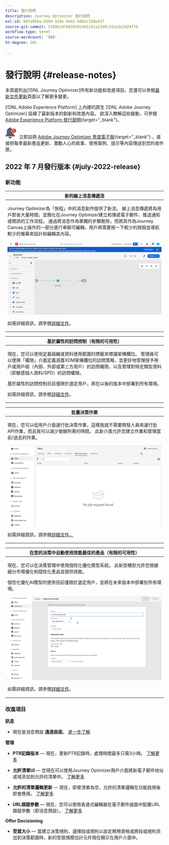 ```yaml
---
title: 發行說明
description: Journey Optimizer 發行說明
exl-id: 06fa956a-b500-416e-9d42-b683c328e837
source-git-commit: 3188bc97b8103d2a01101a23d8c242a3e2924f76
workflow-type: tm+mt
source-wordcount: '569'
ht-degree: 26%

---
```


# 發行說明 {#release-notes}

本頁面列出[!DNL Journey Optimizer]所有新功能和改進項目。您還可以參閱[最新文件更新](documentation-updates.md)頁面以了解更多變更。

[!DNL Adobe Experience Platform] 上內建的原生 [!DNL Adobe Journey Optimizer] 延續了最新版本的創新和改進內容。 欲深入瞭解這些變動，可參閱 [Adobe Experience Platform 發行說明](https://experienceleague.adobe.com/docs/experience-platform/release-notes/latest.html?lang=zh-Hant){target=&quot;_blank&quot;}。

![電子報](../assets/do-not-localize/nl-icon.png) 立即註冊 [Adobe Journey Optimizer 季度電子報](https://www.adobe.com/subscription/Adobe_Journey_Optimizer_NL.html){target=&quot;_blank&quot;} ，直接把每季最新產品更新、激勵人心的故事、使用案例、提示等內容傳送到您的收件匣。

## 2022 年 7 月發行版本 {#july-2022-release}

### 新功能

<table>
<thead>
<tr>
<th><strong>新的線上消息傳遞流</strong><br/></th>
</tr>
</thead>
<tbody>
<tr>
<td>
<p>Journey Optimizer為「旅程」中的消息創作提供了新流。 線上消息傳遞將為用戶節省大量時間，並簡化在Journey Optimizer建立和傳遞電子郵件、推送通知或簡訊的工作流程。 通過將消息作為單獨的步驟刪除，而將其作為Journey Canvas上操作的一部分進行串聯可編輯，用戶將需要按一下較少的按鈕並導航較少的螢幕來設計和編輯其內容。</p>
<img src="assets/do-not-localize/inline.gif"/>
<p>如需詳細資訊，請參閱<a href="../messages/get-started-content.md">詳細文件</a>。</p>
</td>
</tr>
</tbody>
</table>


<table>
<thead>
<tr>
<th><strong>基於屬性的訪問控制（有限的可用性）</strong><br/></th>
</tr>
</thead>
<tbody>
<tr>
<td>
<p>現在，您可以使用定義組織或資料使用範圍的標籤來標識架構欄位。 管理員可以使用「權限」介面定義涵蓋XDM架構欄位的訪問策略，並更好地管理授予用戶或用戶組（內部、外部或第三方用戶）的訪問權限，以及管理對特定類型資料（即敏感個人資料/SPD）的訪問權限。</p>
<p>基於屬性的訪問控制目前僅限於選定用戶，將在以後的版本中部署到所有環境。</p>
<p>如需詳細資訊，請參閱<a href="../administration/attribute-based-access.md">詳細文件</a>。</p>
</td>
</tr>
</tbody>
</table>

<table>
<thead>
<tr>
<th><strong>批量決策作業</strong><br/></th>
</tr>
</thead>
<tbody>
<tr>
<td>
<p>現在，您可以從用戶介面運行批決策作業，這樣我就不需要開發人員來運行批API作業，而且我可以減少營銷所需的時間。 此新介面允許您建立作業和管理當前/過去的作業。</p>
<img src="assets/do-not-localize/batch.gif"/>
<p>如需詳細資訊，請參閱<a href="../offers/batch-delivery.md">詳細文件。</p>
</td>
</tr>
</tbody>
</table>

<table>
<thead>
<tr>
<th><strong>在您的決策中自動使用效能最佳的產品（有限的可用性）</strong><br/></th>
</tr>
</thead>
<tbody>
<tr>
<td>
<p>現在，您可以在決策管理中使用個性化優化模型系統。 此新型機型允許您根據細分市場優化和個性化產品並提供效能。</p>
<p>個性化優化AI模型的使用目前僅限於選定用戶，並將在未來版本中部署到所有環境。</p>
<img src="assets/do-not-localize/ai-ranking.gif"/>
<p>如需詳細資訊，請參閱<a href="../offers/ranking/personalized-optimization-model.md">詳細文件</a>。</p>
</td>
</tr>
</tbody>
</table>

### 改進項目

<!--
**Journeys**

* **Ending a journey** - In the journey canvas, the **End** activity has been removed from the palette. End tags are now added by default at the end of each path and cannot be removed. This improvement allows better reporting of where a customer dropped out of the journey, without any action from the user.
-->

**訊息**

* 現在是消息預設 **通道曲面**。 [進一步了解](../configuration/channel-surfaces.md)

**管理**

* **PTR記錄版本**  — 現在，更新PTR記錄時，處理時間最多只需3小時。 [了解更多](../configuration/ptr-records.md#processing)

* **允許清單UI**  — 您現在可以使用Journey Optimizer用戶介面將新電子郵件地址或域添加到允許的清單中。 [了解更多](../configuration/allow-list.md)

* **允許的清單邏輯更新**  — 現在，即使清單為空，允許的清單邏輯在功能啟用後即會應用。 [了解更多](../configuration/allow-list.md#logic)

* **URL跟蹤參數**  — 現在，您可以使用表達式編輯器在電子郵件曲面中配置URL跟蹤參數（即消息預設）。 [了解更多](../configuration/email-settings.md#url-tracking)

**Offer Decisioning**

* **受眾大小**  — 當建立決策規則、選擇段或規則以設定聘用資格或將段或規則添加到決策範圍時，新的受眾規模估計元件現在顯示在用戶介面中。